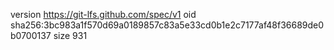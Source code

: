 version https://git-lfs.github.com/spec/v1
oid sha256:3bc983a1f570d69a0189857c83a5e33cd0b1e2c7177af48f36689de0b0700137
size 931
